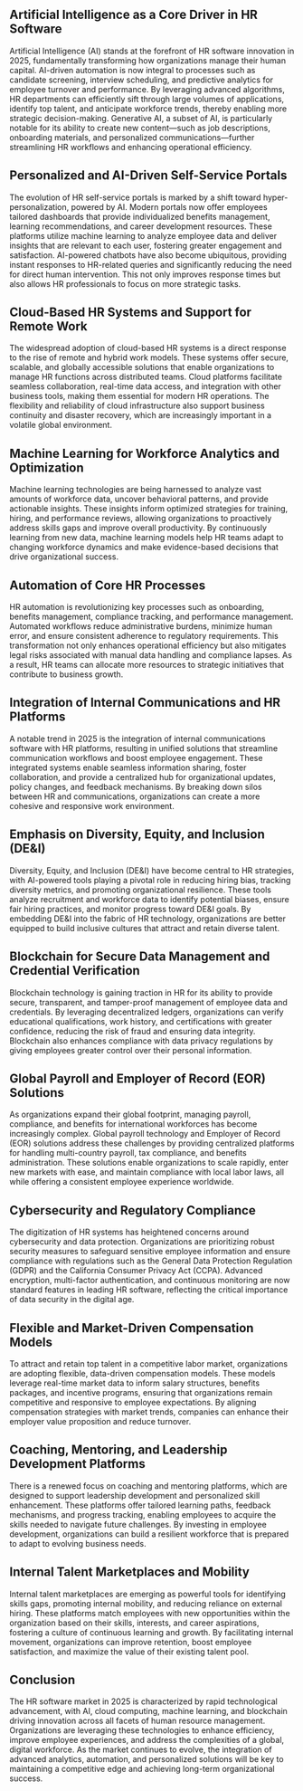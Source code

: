 ## Artificial Intelligence as a Core Driver in HR Software
Artificial Intelligence (AI) stands at the forefront of HR software innovation in 2025, fundamentally transforming how organizations manage their human capital. AI-driven automation is now integral to processes such as candidate screening, interview scheduling, and predictive analytics for employee turnover and performance. By leveraging advanced algorithms, HR departments can efficiently sift through large volumes of applications, identify top talent, and anticipate workforce trends, thereby enabling more strategic decision-making. Generative AI, a subset of AI, is particularly notable for its ability to create new content—such as job descriptions, onboarding materials, and personalized communications—further streamlining HR workflows and enhancing operational efficiency.

## Personalized and AI-Driven Self-Service Portals
The evolution of HR self-service portals is marked by a shift toward hyper-personalization, powered by AI. Modern portals now offer employees tailored dashboards that provide individualized benefits management, learning recommendations, and career development resources. These platforms utilize machine learning to analyze employee data and deliver insights that are relevant to each user, fostering greater engagement and satisfaction. AI-powered chatbots have also become ubiquitous, providing instant responses to HR-related queries and significantly reducing the need for direct human intervention. This not only improves response times but also allows HR professionals to focus on more strategic tasks.

## Cloud-Based HR Systems and Support for Remote Work
The widespread adoption of cloud-based HR systems is a direct response to the rise of remote and hybrid work models. These systems offer secure, scalable, and globally accessible solutions that enable organizations to manage HR functions across distributed teams. Cloud platforms facilitate seamless collaboration, real-time data access, and integration with other business tools, making them essential for modern HR operations. The flexibility and reliability of cloud infrastructure also support business continuity and disaster recovery, which are increasingly important in a volatile global environment.

## Machine Learning for Workforce Analytics and Optimization
Machine learning technologies are being harnessed to analyze vast amounts of workforce data, uncover behavioral patterns, and provide actionable insights. These insights inform optimized strategies for training, hiring, and performance reviews, allowing organizations to proactively address skills gaps and improve overall productivity. By continuously learning from new data, machine learning models help HR teams adapt to changing workforce dynamics and make evidence-based decisions that drive organizational success.

## Automation of Core HR Processes
HR automation is revolutionizing key processes such as onboarding, benefits management, compliance tracking, and performance management. Automated workflows reduce administrative burdens, minimize human error, and ensure consistent adherence to regulatory requirements. This transformation not only enhances operational efficiency but also mitigates legal risks associated with manual data handling and compliance lapses. As a result, HR teams can allocate more resources to strategic initiatives that contribute to business growth.

## Integration of Internal Communications and HR Platforms
A notable trend in 2025 is the integration of internal communications software with HR platforms, resulting in unified solutions that streamline communication workflows and boost employee engagement. These integrated systems enable seamless information sharing, foster collaboration, and provide a centralized hub for organizational updates, policy changes, and feedback mechanisms. By breaking down silos between HR and communications, organizations can create a more cohesive and responsive work environment.

## Emphasis on Diversity, Equity, and Inclusion (DE&I)
Diversity, Equity, and Inclusion (DE&I) have become central to HR strategies, with AI-powered tools playing a pivotal role in reducing hiring bias, tracking diversity metrics, and promoting organizational resilience. These tools analyze recruitment and workforce data to identify potential biases, ensure fair hiring practices, and monitor progress toward DE&I goals. By embedding DE&I into the fabric of HR technology, organizations are better equipped to build inclusive cultures that attract and retain diverse talent.

## Blockchain for Secure Data Management and Credential Verification
Blockchain technology is gaining traction in HR for its ability to provide secure, transparent, and tamper-proof management of employee data and credentials. By leveraging decentralized ledgers, organizations can verify educational qualifications, work history, and certifications with greater confidence, reducing the risk of fraud and ensuring data integrity. Blockchain also enhances compliance with data privacy regulations by giving employees greater control over their personal information.

## Global Payroll and Employer of Record (EOR) Solutions
As organizations expand their global footprint, managing payroll, compliance, and benefits for international workforces has become increasingly complex. Global payroll technology and Employer of Record (EOR) solutions address these challenges by providing centralized platforms for handling multi-country payroll, tax compliance, and benefits administration. These solutions enable organizations to scale rapidly, enter new markets with ease, and maintain compliance with local labor laws, all while offering a consistent employee experience worldwide.

## Cybersecurity and Regulatory Compliance
The digitization of HR systems has heightened concerns around cybersecurity and data protection. Organizations are prioritizing robust security measures to safeguard sensitive employee information and ensure compliance with regulations such as the General Data Protection Regulation (GDPR) and the California Consumer Privacy Act (CCPA). Advanced encryption, multi-factor authentication, and continuous monitoring are now standard features in leading HR software, reflecting the critical importance of data security in the digital age.

## Flexible and Market-Driven Compensation Models
To attract and retain top talent in a competitive labor market, organizations are adopting flexible, data-driven compensation models. These models leverage real-time market data to inform salary structures, benefits packages, and incentive programs, ensuring that organizations remain competitive and responsive to employee expectations. By aligning compensation strategies with market trends, companies can enhance their employer value proposition and reduce turnover.

## Coaching, Mentoring, and Leadership Development Platforms
There is a renewed focus on coaching and mentoring platforms, which are designed to support leadership development and personalized skill enhancement. These platforms offer tailored learning paths, feedback mechanisms, and progress tracking, enabling employees to acquire the skills needed to navigate future challenges. By investing in employee development, organizations can build a resilient workforce that is prepared to adapt to evolving business needs.

## Internal Talent Marketplaces and Mobility
Internal talent marketplaces are emerging as powerful tools for identifying skills gaps, promoting internal mobility, and reducing reliance on external hiring. These platforms match employees with new opportunities within the organization based on their skills, interests, and career aspirations, fostering a culture of continuous learning and growth. By facilitating internal movement, organizations can improve retention, boost employee satisfaction, and maximize the value of their existing talent pool.

## Conclusion
The HR software market in 2025 is characterized by rapid technological advancement, with AI, cloud computing, machine learning, and blockchain driving innovation across all facets of human resource management. Organizations are leveraging these technologies to enhance efficiency, improve employee experiences, and address the complexities of a global, digital workforce. As the market continues to evolve, the integration of advanced analytics, automation, and personalized solutions will be key to maintaining a competitive edge and achieving long-term organizational success.